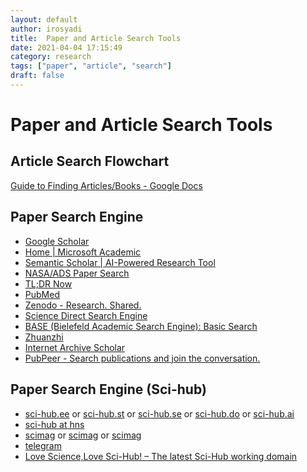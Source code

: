 ```yaml
---
layout: default
author: irosyadi
title:  Paper and Article Search Tools
date: 2021-04-04 17:15:49
category: research
tags: ["paper", "article", "search"]
draft: false
---
```


# Paper and Article Search Tools


## Article Search Flowchart
[Guide to Finding Articles/Books - Google Docs](https://docs.google.com/document/d/1ZwWs8JOrlkrrqiHwkQSwc4_NM85Zbzc9t9ifQ1rHZgM/edit)

## Paper Search Engine
- [Google Scholar](https://scholar.google.com/)
- [Home | Microsoft Academic](https://academic.microsoft.com/home)
- [Semantic Scholar | AI-Powered Research Tool](https://www.semanticscholar.org/)
- [NASA/ADS Paper Search](https://ui.adsabs.harvard.edu/)
- [TL;DR Now](https://tldrnow.com/)
- [PubMed](https://pubmed.ncbi.nlm.nih.gov/)
- [Zenodo - Research. Shared.](https://zenodo.org/)
- [Science Direct Search Engine](https://www.sciencedirect.com/search?qs=)
- [BASE (Bielefeld Academic Search Engine): Basic Search](https://www.base-search.net/)
- [Zhuanzhi](https://www.zhuanzhi.ai/)
- [Internet Archive Scholar](https://scholar.archive.org/)
- [PubPeer - Search publications and join the conversation.](https://pubpeer.com/)

## Paper Search Engine (Sci-hub)
- [sci-hub.ee](https://sci-hub.ee/) or [sci-hub.st](https://sci-hub.st/) or [sci-hub.se](https://sci-hub.se/) or [sci-hub.do](https://sci-hub.do/) or [sci-hub.ai](https://sci-hub.ai/)
- [sci-hub at hns](http://sci-hub.hns.hns.to/)
- [scimag](http://gen.lib.rus.ec/scimag/) or [scimag](http://libgen.rs/scimag/) or [scimag](https://libgen.fun/scimag)
- [telegram](https://telegram.me/scihubot)
- [Love Science,Love Sci-Hub! – The latest Sci-Hub working domain](https://lovescihub.wordpress.com/)




